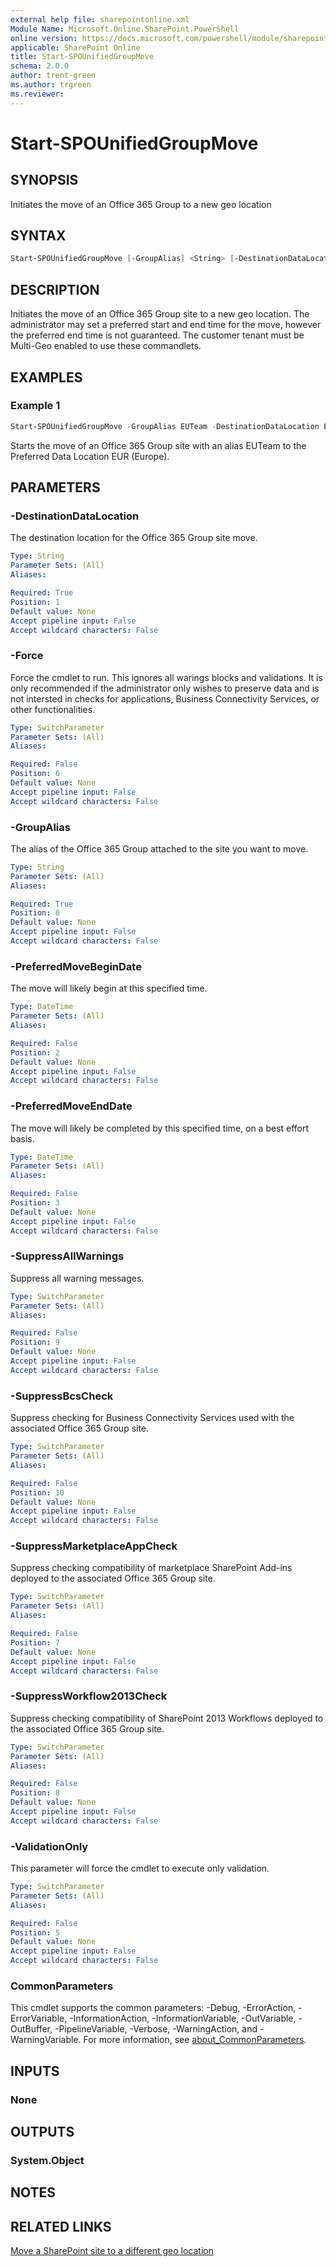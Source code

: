 ```yaml
---
external help file: sharepointonline.xml
Module Name: Microsoft.Online.SharePoint.PowerShell
online version: https://docs.microsoft.com/powershell/module/sharepoint-online/start-spounifiedgroupmove
applicable: SharePoint Online
title: Start-SPOUnifiedGroupMove
schema: 2.0.0
author: trent-green
ms.author: trgreen
ms.reviewer:
---
```


# Start-SPOUnifiedGroupMove

## SYNOPSIS

Initiates the move of an Office 365 Group to a new geo location

## SYNTAX

```powershell
Start-SPOUnifiedGroupMove [-GroupAlias] <String> [-DestinationDataLocation] <String> [[-PreferredMoveBeginDate] <DateTime>] [[-PreferredMoveEndDate] <DateTime>] [[-Reserved] <String>] [-ValidationOnly] [-Force] [-SuppressMarketplaceAppCheck] [-SuppressWorkflow2013Check] [-SuppressAllWarnings] [-SuppressBcsCheck] [<CommonParameters>]
```

## DESCRIPTION

Initiates the move of an Office 365 Group site to a new geo location. The administrator may set a preferred start and end time for the move, however the preferred end time is not guaranteed. The customer tenant must be Multi-Geo enabled to use these commandlets. 

## EXAMPLES

### Example 1

```powershell
Start-SPOUnifiedGroupMove -GroupAlias EUTeam -DestinationDataLocation EUR
```

Starts the move of an Office 365 Group site with an alias EUTeam to the Preferred Data Location EUR (Europe).

## PARAMETERS

### -DestinationDataLocation

The destination location for the Office 365 Group site move.

```yaml
Type: String
Parameter Sets: (All)
Aliases:

Required: True
Position: 1
Default value: None
Accept pipeline input: False
Accept wildcard characters: False
```

### -Force

Force the cmdlet to run. This ignores all warings blocks and validations. It is only recommended if the administrator only wishes to preserve data and is not intersted in checks for applications, Business Connectivity Services, or other functionalities. 

```yaml
Type: SwitchParameter
Parameter Sets: (All)
Aliases:

Required: False
Position: 6
Default value: None
Accept pipeline input: False
Accept wildcard characters: False
```

### -GroupAlias

The alias of the Office 365 Group attached to the site you want to move.

```yaml
Type: String
Parameter Sets: (All)
Aliases:

Required: True
Position: 0
Default value: None
Accept pipeline input: False
Accept wildcard characters: False
```

### -PreferredMoveBeginDate

The move will likely begin at this specified time.

```yaml
Type: DateTime
Parameter Sets: (All)
Aliases:

Required: False
Position: 2
Default value: None
Accept pipeline input: False
Accept wildcard characters: False
```

### -PreferredMoveEndDate

The move will likely be completed by this specified time, on a best effort basis.

```yaml
Type: DateTime
Parameter Sets: (All)
Aliases:

Required: False
Position: 3
Default value: None
Accept pipeline input: False
Accept wildcard characters: False
```

### -SuppressAllWarnings

Suppress all warning messages.

```yaml
Type: SwitchParameter
Parameter Sets: (All)
Aliases:

Required: False
Position: 9
Default value: None
Accept pipeline input: False
Accept wildcard characters: False
```

### -SuppressBcsCheck

Suppress checking for Business Connectivity Services used with the associated Office 365 Group site.

```yaml
Type: SwitchParameter
Parameter Sets: (All)
Aliases:

Required: False
Position: 10
Default value: None
Accept pipeline input: False
Accept wildcard characters: False
```

### -SuppressMarketplaceAppCheck

Suppress checking compatibility of marketplace SharePoint Add-ins deployed to the associated Office 365 Group site.

```yaml
Type: SwitchParameter
Parameter Sets: (All)
Aliases:

Required: False
Position: 7
Default value: None
Accept pipeline input: False
Accept wildcard characters: False
```

### -SuppressWorkflow2013Check

Suppress checking compatibility of SharePoint 2013 Workflows deployed to the associated Office 365 Group site.

```yaml
Type: SwitchParameter
Parameter Sets: (All)
Aliases:

Required: False
Position: 8
Default value: None
Accept pipeline input: False
Accept wildcard characters: False
```

### -ValidationOnly

This parameter will force the cmdlet to execute only validation.

```yaml
Type: SwitchParameter
Parameter Sets: (All)
Aliases:

Required: False
Position: 5
Default value: None
Accept pipeline input: False
Accept wildcard characters: False
```

### CommonParameters

This cmdlet supports the common parameters: -Debug, -ErrorAction, -ErrorVariable, -InformationAction, -InformationVariable, -OutVariable, -OutBuffer, -PipelineVariable, -Verbose, -WarningAction, and -WarningVariable. For more information, see [about_CommonParameters](http://go.microsoft.com/fwlink/?LinkID=113216).

## INPUTS

### None

## OUTPUTS

### System.Object

## NOTES

## RELATED LINKS

[Move a SharePoint site to a different geo location](https://docs.microsoft.com/office365/enterprise/move-sharepoint-between-geo-locations)

